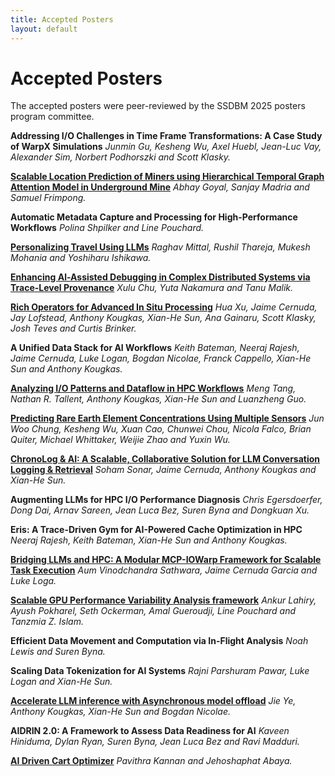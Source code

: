 ```yaml
---
title: Accepted Posters
layout: default
---
```


# Accepted Posters

The accepted posters were peer-reviewed by the SSDBM 2025 posters program committee. 

**Addressing I/O Challenges in Time Frame Transformations: A Case Study of WarpX Simulations**
_Junmin Gu, Kesheng Wu, Axel Huebl, Jean-Luc Vay, Alexander Sim, Norbert Podhorszki and Scott Klasky._

[**Scalable Location Prediction of Miners using Hierarchical Temporal Graph Attention Model in Underground Mine**](./assets/poster/9850-Goyal.pdf)
_Abhay Goyal, Sanjay Madria and Samuel Frimpong._

**Automatic Metadata Capture and Processing for High-Performance Workflows**
_Polina Shpilker and Line Pouchard._

[**Personalizing Travel Using LLMs**](./assets/poster/2129-Mittal.pdf)
_Raghav Mittal, Rushil Thareja, Mukesh Mohania and Yoshiharu Ishikawa._

[**Enhancing Al-Assisted Debugging in Complex Distributed Systems via Trace-Level Provenance**](./assets/poster/2505-Chu.pdf)
_Xulu Chu, Yuta Nakamura and Tanu Malik._

[**Rich Operators for Advanced In Situ Processing**](./assets/poster/3780_Hua.pdf)
_Hua Xu, Jaime Cernuda, Jay Lofstead, Anthony Kougkas, Xian-He Sun, Ana Gainaru, Scott Klasky, Josh Teves and Curtis Brinker._

**A Unified Data Stack for AI Workflows**
_Keith Bateman, Neeraj Rajesh, Jaime Cernuda, Luke Logan, Bogdan Nicolae, Franck Cappello, Xian-He Sun and Anthony Kougkas._

[**Analyzing I/O Patterns and Dataflow in HPC Workflows**](./assets/poster/4445-Tang.pdf)
_Meng Tang, Nathan R. Tallent, Anthony Kougkas, Xian-He Sun and Luanzheng Guo._

[**Predicting Rare Earth Element Concentrations Using Multiple Sensors**](./assets/poster/4681-Chung.pdf)
_Jun Woo Chung, Kesheng Wu, Xuan Cao, Chunwei Chou, Nicola Falco, Brian Quiter, Michael Whittaker, Weijie Zhao and Yuxin Wu._

[**ChronoLog & AI: A Scalable, Collaborative Solution for LLM Conversation Logging & Retrieval**](./assets/poster/0249-Sonar.pdf)
_Soham Sonar, Jaime Cernuda, Anthony Kougkas and Xian-He Sun._

**Augmenting LLMs for HPC I/O Performance Diagnosis**
_Chris Egersdoerfer, Dong Dai, Arnav Sareen, Jean Luca Bez, Suren Byna and Dongkuan Xu._

**Eris: A Trace-Driven Gym for AI-Powered Cache Optimization in HPC**
_Neeraj Rajesh, Keith Bateman, Xian-He Sun and Anthony Kougkas._

[**Bridging LLMs and HPC: A Modular MCP-IOWarp Framework for Scalable Task Execution**](./assets/poster/6370-Aum-Sathwara.pdf)
_Aum Vinodchandra Sathwara, Jaime Cernuda Garcia and Luke Loga._

[**Scalable GPU Performance Variability Analysis framework**](./assets/poster/7066_Lahiry.pdf)
_Ankur Lahiry, Ayush Pokharel, Seth Ockerman, Amal Gueroudji, Line Pouchard and Tanzmia Z. Islam._

**Efficient Data Movement and Computation via In-Flight Analysis**
_Noah Lewis and Suren Byna._

**Scaling Data Tokenization for AI Systems**
_Rajni Parshuram Pawar, Luke Logan and Xian-He Sun._

[**Accelerate LLM inference with Asynchronous model offload**](./assets/poster/8884-Jie.pdf)
_Jie Ye, Anthony Kougkas, Xian-He Sun and Bogdan Nicolae._

**AIDRIN 2.0: A Framework to Assess Data Readiness for AI**
_Kaveen Hiniduma, Dylan Ryan, Suren Byna, Jean Luca Bez and Ravi Madduri._

[**AI Driven Cart Optimizer**](./assets/poster/9546_Kannan_Abaya.pdf)
_Pavithra Kannan and Jehoshaphat Abaya._
